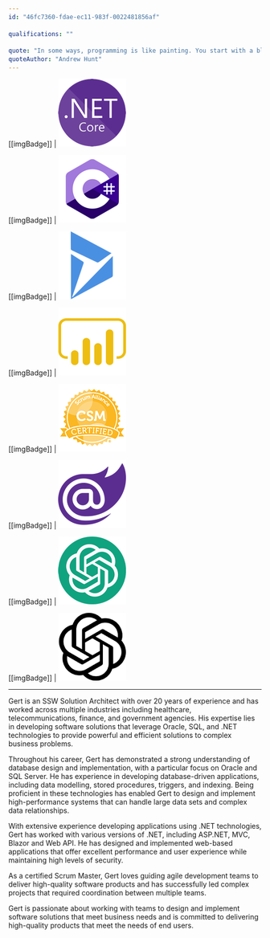 ```yaml
---
id: "46fc7360-fdae-ec11-983f-0022481856af"

qualifications: ""

quote: "In some ways, programming is like painting. You start with a blank canvas and certain basic raw materials. You use a combination of science, art, and craft to determine what to do with them."
quoteAuthor: "Andrew Hunt"
---
```


[[imgBadge]]
| ![.NET Core](../badges/Developer-dotnet-core.png)

[[imgBadge]]
| ![C#](../badges/Developer-c-sharp.png)

[[imgBadge]]
| ![Dynamics](../badges/Business-microsoft-dynamics.png)

[[imgBadge]]
| ![Power BI](../badges/Business-microsoft-dynamics-powerbi.png)

[[imgBadge]]
| ![Certification Scrum Alliance Master](../badges/Certification-scrumalliance-master.png)

[[imgBadge]]
| ![Blazor](../badges/Developer-blazor.png)

[[imgBadge]]
| ![OpenAI-ChatGPT](../badges/Developer-OpenAI-ChatGPT.png)

[[imgBadge]]
| ![OpenAI](../badges/Developer-OpenAI.png)

---

Gert is an SSW Solution Architect with over 20 years of experience and has worked across multiple industries including healthcare, telecommunications, finance, and government agencies. His expertise lies in developing software solutions that leverage Oracle, SQL, and .NET technologies to provide powerful and efficient solutions to complex business problems.

Throughout his career, Gert has demonstrated a strong understanding of database design and implementation, with a particular focus on Oracle and SQL Server. He has experience in developing database-driven applications, including data modelling, stored procedures, triggers, and indexing. Being proficient in these technologies has enabled Gert to design and implement high-performance systems that can handle large data sets and complex data relationships. 

With extensive experience developing applications using .NET technologies, Gert has worked with various versions of .NET, including ASP.NET, MVC, Blazor and Web API. He has designed and implemented web-based applications that offer excellent performance and user experience while maintaining high levels of security. 

As a certified Scrum Master, Gert loves guiding agile development teams to deliver high-quality software products and has successfully led complex projects that required coordination between multiple teams. 

Gert is passionate about working with teams to design and implement software solutions that meet business needs and is committed to delivering high-quality products that meet the needs of end users.

